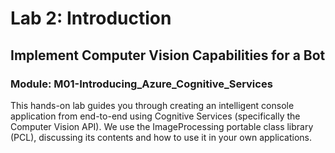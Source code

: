 # Lab 2: Introduction

## Implement Computer Vision Capabilities for a Bot

### Module: M01-Introducing_Azure_Cognitive_Services

This hands-on lab guides you through creating an intelligent console application from end-to-end using Cognitive Services (specifically the Computer Vision API). We use the ImageProcessing portable class library (PCL), discussing its contents and how to use it in your own applications.